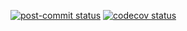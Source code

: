 [![post-commit status](https://github.com/snailbaron/ve/actions/workflows/post-commit.yml/badge.svg?branch=main)](https://github.com/snailbaron/ve/actions/workflows/post-commit.yml?query=branch:main)
[![codecov status](https://codecov.io/gh/snailbaron/ve/branch/main/graph/badge.svg)](https://app.codecov.io/gh/snailbaron/ve/branch/main)

